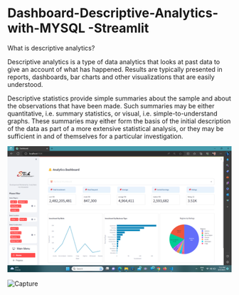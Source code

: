 # Dashboard-Descriptive-Analytics-with-MYSQL -Streamlit 

What is descriptive analytics?

Descriptive analytics is a type of data analytics that looks at past data to give an account of what has happened. Results are typically presented in reports, dashboards, bar charts and other visualizations that are easily understood.

Descriptive statistics provide simple summaries about the sample and about the observations that have been made. Such summaries may be either quantitative, i.e. summary statistics, or visual, i.e. simple-to-understand graphs. These summaries may either form the basis of the initial description of the data as part of a more extensive statistical analysis, or they may be sufficient in and of themselves for a particular investigation.


![2](https://github.com/ErSuraj097/Dashboard/blob/default/Screenshot%20(545).png)

![Capture](https://user-images.githubusercontent.com/129072179/237061846-c9cf2b8a-a11e-4cf3-880c-7e5570ef2671.PNG)
